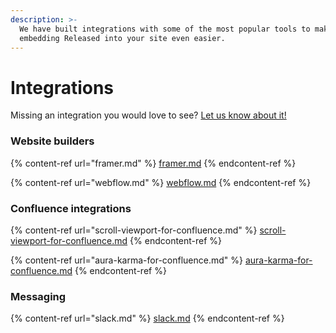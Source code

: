```yaml
---
description: >-
  We have built integrations with some of the most popular tools to make
  embedding Released into your site even easier.
---
```


# Integrations

Missing an integration you would love to see? [Let us know about it!](https://released.so/support)&#x20;

### Website builders

{% content-ref url="framer.md" %}
[framer.md](framer.md)
{% endcontent-ref %}

{% content-ref url="webflow.md" %}
[webflow.md](webflow.md)
{% endcontent-ref %}

### Confluence integrations

{% content-ref url="scroll-viewport-for-confluence.md" %}
[scroll-viewport-for-confluence.md](scroll-viewport-for-confluence.md)
{% endcontent-ref %}

{% content-ref url="aura-karma-for-confluence.md" %}
[aura-karma-for-confluence.md](aura-karma-for-confluence.md)
{% endcontent-ref %}

### Messaging

{% content-ref url="slack.md" %}
[slack.md](slack.md)
{% endcontent-ref %}
